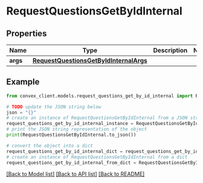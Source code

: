 # RequestQuestionsGetByIdInternal


## Properties

Name | Type | Description | Notes
------------ | ------------- | ------------- | -------------
**args** | [**RequestQuestionsGetByIdInternalArgs**](RequestQuestionsGetByIdInternalArgs.md) |  | 

## Example

```python
from convex_client.models.request_questions_get_by_id_internal import RequestQuestionsGetByIdInternal

# TODO update the JSON string below
json = "{}"
# create an instance of RequestQuestionsGetByIdInternal from a JSON string
request_questions_get_by_id_internal_instance = RequestQuestionsGetByIdInternal.from_json(json)
# print the JSON string representation of the object
print(RequestQuestionsGetByIdInternal.to_json())

# convert the object into a dict
request_questions_get_by_id_internal_dict = request_questions_get_by_id_internal_instance.to_dict()
# create an instance of RequestQuestionsGetByIdInternal from a dict
request_questions_get_by_id_internal_from_dict = RequestQuestionsGetByIdInternal.from_dict(request_questions_get_by_id_internal_dict)
```
[[Back to Model list]](../README.md#documentation-for-models) [[Back to API list]](../README.md#documentation-for-api-endpoints) [[Back to README]](../README.md)


